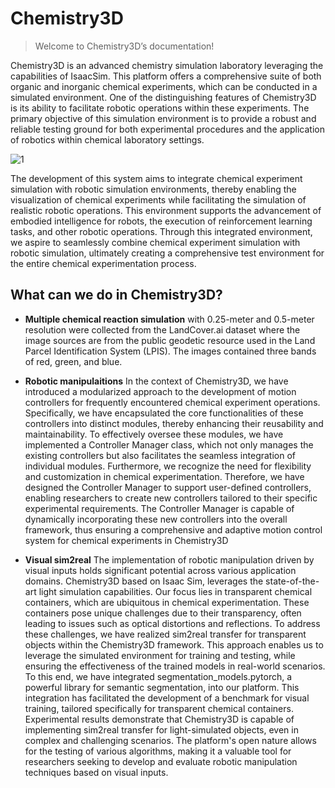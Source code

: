# Chemistry3D

> Welcome to Chemistry3D’s documentation!

Chemistry3D is an advanced chemistry simulation laboratory leveraging the capabilities of IsaacSim. This platform offers a comprehensive suite of both organic and inorganic chemical experiments, which can be conducted in a simulated environment. One of the distinguishing features of Chemistry3D is its ability to facilitate robotic operations within these experiments. The primary objective of this simulation environment is to provide a robust and reliable testing ground for both experimental procedures and the application of robotics within chemical laboratory settings.

![1](https://github.com/omni-chemistry/omni-chemistry/assets/171568986/483a7bd3-1718-4e0b-9d73-7546b81bbb1f)

The development of this system aims to integrate chemical experiment simulation with robotic simulation environments, thereby enabling the visualization of chemical experiments while facilitating the simulation of realistic robotic operations. This environment supports the advancement of embodied intelligence for robots, the execution of reinforcement learning tasks, and other robotic operations. Through this integrated environment, we aspire to seamlessly combine chemical experiment simulation with robotic simulation, ultimately creating a comprehensive test environment for the entire chemical experimentation process.

## What can we do in Chemistry3D?
* **Multiple chemical reaction simulation** with 0.25-meter and 0.5-meter resolution were collected from the LandCover.ai dataset where the image sources are from the public geodetic resource used in the Land Parcel Identification System (LPIS). The images contained three bands of red, green, and blue.

* **Robotic manipulaitions** In the context of Chemistry3D, we have introduced a modularized approach to the development of motion controllers for frequently encountered chemical experiment operations. Specifically, we have encapsulated the core functionalities of these controllers into distinct modules, thereby enhancing their reusability and maintainability. To effectively oversee these modules, we have implemented a Controller Manager class, which not only manages the existing controllers but also facilitates the seamless integration of individual modules. Furthermore, we recognize the need for flexibility and customization in chemical experimentation. Therefore, we have designed the Controller Manager to support user-defined controllers, enabling researchers to create new controllers tailored to their specific experimental requirements. The Controller Manager is capable of dynamically incorporating these new controllers into the overall framework, thus ensuring a comprehensive and adaptive motion control system for chemical experiments in Chemistry3D

* **Visual sim2real** The implementation of robotic manipulation driven by visual inputs holds significant potential across various application domains. Chemistry3D based on Isaac Sim, leverages the state-of-the-art light simulation capabilities. Our focus lies in transparent chemical containers, which are ubiquitous in chemical experimentation. These containers pose unique challenges due to their transparency, often leading to issues such as optical distortions and reflections. To address these challenges, we have realized sim2real transfer for transparent objects within the Chemistry3D framework. This approach enables us to leverage the simulated environment for training and testing, while ensuring the effectiveness of the trained models in real-world scenarios. To this end, we have integrated segmentation_models.pytorch, a powerful library for semantic segmentation, into our platform. This integration has facilitated the development of a benchmark for visual training, tailored specifically for transparent chemical containers. Experimental results demonstrate that Chemistry3D is capable of implementing sim2real transfer for light-simulated objects, even in complex and challenging scenarios. The platform's open nature allows for the testing of various algorithms, making it a valuable tool for researchers seeking to develop and evaluate robotic manipulation techniques based on visual inputs.
